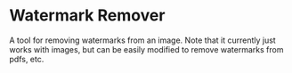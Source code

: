 # Watermark Remover

A tool for removing watermarks from an image. Note that it currently just works with images, but can be easily modified to remove watermarks from pdfs, etc.

